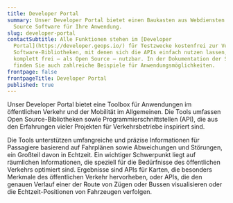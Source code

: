 ```yaml
---
title: Developer Portal
summary: Unser Developer Portal bietet einen Baukasten aus Web­diensten und Open
  Source Software für Ihre Anwendung.
slug: developer-portal
contactSubtitle: Alle Funktionen stehen im [Developer
  Portal](https://developer.geops.io/) für Testzwecke kostenfrei zur Verfügung.
  Software-Bibliotheken, mit denen sich die APIs einfach nutzen lassen, sind
  komplett frei – als Open Source – nutzbar. In der Dokumentation der Software
  finden Sie auch zahlreiche Beispiele für Anwendungsmöglichkeiten.
frontpage: false
frontpageTitle: Developer Portal
published: true
---
```

Unser Developer Portal bietet eine Toolbox für Anwendungen im öffentlichen Verkehr und der Mobilität im Allgemeinen. Die Tools umfassen Open Source-Bibliotheken sowie Programmierschnittstellen (API), die aus den Erfahrungen vieler Projekten für Verkehrsbetriebe inspiriert sind.

Die Tools unterstützen umfangreiche und präzise Informationen für Passagiere basierend auf Fahrplänen sowie Abweichungen und Störungen, ein Großteil davon in Echtzeit. Ein wichtiger Schwerpunkt liegt auf räumlichen Informationen, die speziell für die Bedürfnisse des öffentlichen Verkehrs optimiert sind. Ergebnisse sind APIs für Karten, die besonders Merkmale des öffentlichen Verkehr hervorheben, oder APIs, die den genauen Verlauf einer der Route von Zügen oder Bussen visualisieren oder die Echtzeit-Positionen von Fahrzeugen verfolgen.